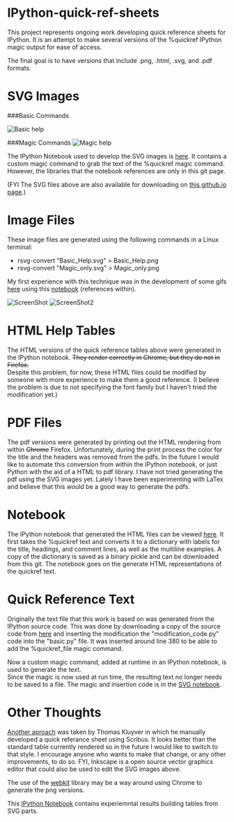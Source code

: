 IPython-quick-ref-sheets
========================

This project represents ongoing work developing quick reference sheets for IPython.  It is an
attempt to make several versions of the %quickref IPython magic output for ease
of access.

The final goal is to have versions that include .png, .html, .svg, and .pdf formats.

SVG Images
========================

###Basic Commands

![Basic help](http://damontallen.github.io/IPython-quick-ref-sheets/svg/Basic_Help.svg)

###Magic Commands
![Magic help](http://damontallen.github.io/IPython-quick-ref-sheets/svg/Magic_only.svg)

The IPython Notebook used to develop the SVG images is [here](http://nbviewer.ipython.org/urls/raw.github.com/damontallen/IPython-quick-ref-sheets/master/SVG_Table_Builder.ipynb).  It contains a custom magic command to grab the text of the %quickref magic command.
However, the libraries that the notebook references are only in this git page.

(FYI The SVG files above are also available for downloading on [this github.io page](http://damontallen.github.io/IPython-quick-ref-sheets/).)

Image Files
========================

These image files are generated using the following commands in a Linux terminal:

* rsvg-convert "Basic_Help.svg" > Basic_Help.png
* rsvg-convert "Magic_only.svg" > Magic_only.png

My first experience with this technique was in the development of some gifs [here](https://github.com/damontallen/SVG-Beam-gif-animation) using this [notebook](http://nbviewer.ipython.org/github/damontallen/SVG-Beam-gif-animation/blob/master/Animate.ipynb) (references within).

![ScreenShot](https://github.com/damontallen/IPython-quick-ref-sheets/raw/master/Basic_Help.png)
![ScreenShot2](https://github.com/damontallen/IPython-quick-ref-sheets/raw/master/Magic_only.png)


HTML Help Tables
========================

The HTML versions of the quick reference tables above were generated in the IPython 
notebook. ~~They render correctly in Chrome, but they do not in Firefox.~~  
Despite this problem, for now, these HTML files could be modified by someone with
more experience to make them a good reference.
(I believe the problem is due to not specifying the font family but I haven't tried the modification yet.)

PDF Files
========================

The pdf versions were generated by printing out the HTML rendering from within 
~~Chrome~~ Firefox.  Unfortunately, during the print process the color for the title and the 
headers was removed from the pdfs.  In the future I would like to automate this conversion from within 
the IPython notebook, or just Python with the aid of a HTML to pdf library.  I have not tried
generating the pdf using the SVG images yet.  Lately I have been experimenting with LaTex and 
believe that this would be a good way to generate the pdfs.

Notebook
========================

The IPython notebook that generated the HTML files can be viewed [here](http://nbviewer.ipython.org/urls/github.com/damontallen/IPython-quick-ref-sheets/raw/master/Qick_ref_with_library.ipynb). It 
first takes the %quickref text and converts it to a dictionary with labels for the
title, headings, and comment lines, as well as the multiline examples.  A copy of
the dictionary is saved as a binary pickle and can be downloaded from this git.
The notebook goes on the generate HTML representations of the quickref text.

Quick Reference Text
========================

Originally the text file that this work is based on was generated from the IPython source code.  This
was done by downloading a copy of the source code from [here](https://github.com/ipython/ipython/downloads) and inserting the modification 
the "modification_code.py" code into the "basic.py" file.  It was inserted around line 380 to be able to 
add the %quickref_file magic command.  

Now a custom magic command, added at runtime in an IPython notebook, is used to generate the text.  
Since the magic is now used at run time, the resulting text no longer needs to be saved to a file.
The magic and insertion code is in the [SVG notebook](http://nbviewer.ipython.org/urls/raw.github.com/damontallen/IPython-quick-ref-sheets/master/SVG_Table_Builder.ipynb).


Other Thoughts
========================

[Another aproach](http://ubuntuone.com/6qEHHRVcJKd53TfEEpsCW1) was taken by Thomas Kluyver in which he manually developed
a quick referance sheet using Scribus. It looks better than the standard table currently rendered so in the future I 
would like to switch to that style.  I encourage anyone who wants to make that change, or any other improvements, to do so.
FYI, Inkscape is a open source vector graphics editor that could also be used to edit the SVG images above.

The use of the [webkit](http://www.webkit.org/) library may be a way around using Chrome to generate the png versions.

This [IPython Notebook](http://nbviewer.ipython.org/urls/github.com/damontallen/IPython-quick-ref-sheets/raw/master/SVG_Table_Class-lib%2520test.ipynb) contains experiemntal results building tables from SVG parts.
